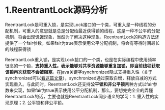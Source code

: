 # 1.ReentrantLock源码分析

ReentrantLock是可重入锁，是实现Lock接口的一个类，可重入是一种线程的分配机制，可重入的意思就是总是分配给最近获得锁的线程，这是一种不公平的分配机制，将会出现饥饿现象，当然为了解决这种现象，ReentrantLock的构造方法还提供了一个fair参数，如果fair为true表示使用公平分配机制，将会有等待时间最长的线程获得锁

ReentrantLock重入锁，是实现Lock接口的一个类，也是在实际编程中使用频率很高的一个锁，**支持重入性，表示能够对共享资源能够重复加锁，即当前线程获取该锁再次获取不会被阻塞**。在java关键字synchronized隐式支持重入性（关于synchronized可以[看这篇文章](https://juejin.im/post/5ae6dc04f265da0ba351d3ff)），synchronized通过获取自增，释放自减的方式实现重入。与此同时，ReentrantLock还支持**公平锁和非公平锁**两种方式以fair参数来实现，如果fair为true表示使用公平分配机制，那么，要想完完全全的弄懂ReentrantLock的话，主要也就是ReentrantLock同步语义的学习：1. 重入性的实现原理；2. 公平锁和非公平锁。

